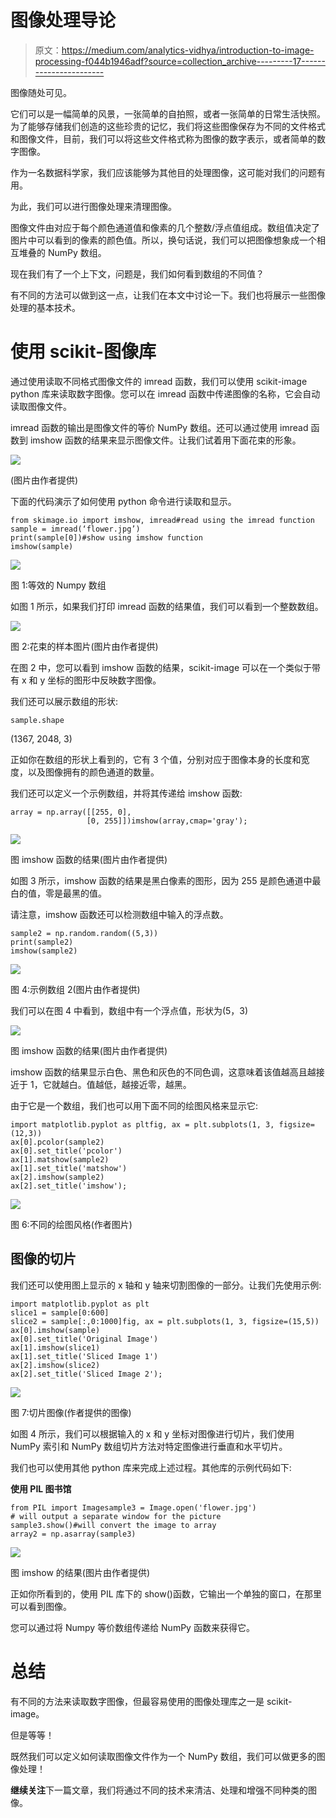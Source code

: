 # 图像处理导论

> 原文：<https://medium.com/analytics-vidhya/introduction-to-image-processing-f044b1946adf?source=collection_archive---------17----------------------->

图像随处可见。

它们可以是一幅简单的风景，一张简单的自拍照，或者一张简单的日常生活快照。为了能够存储我们创造的这些珍贵的记忆，我们将这些图像保存为不同的文件格式和图像文件，目前，我们可以将这些文件格式称为图像的数字表示，或者简单的数字图像。

作为一名数据科学家，我们应该能够为其他目的处理图像，这可能对我们的问题有用。

为此，我们可以进行图像处理来清理图像。

图像文件由对应于每个颜色通道值和像素的几个整数/浮点值组成。数组值决定了图片中可以看到的像素的颜色值。所以，换句话说，我们可以把图像想象成一个相互堆叠的 NumPy 数组。

现在我们有了一个上下文，问题是，我们如何看到数组的不同值？

有不同的方法可以做到这一点，让我们在本文中讨论一下。我们也将展示一些图像处理的基本技术。

# **使用 scikit-图像库**

通过使用读取不同格式图像文件的 imread 函数，我们可以使用 scikit-image python 库来读取数字图像。您可以在 imread 函数中传递图像的名称，它会自动读取图像文件。

imread 函数的输出是图像文件的等价 NumPy 数组。还可以通过使用 imread 函数到 imshow 函数的结果来显示图像文件。让我们试着用下面花束的形象。

![](img/a881148977293904f214354a8c05a7cb.png)

(图片由作者提供)

下面的代码演示了如何使用 python 命令进行读取和显示。

```
from skimage.io import imshow, imread#read using the imread function
sample = imread(‘flower.jpg’)
print(sample[0])#show using imshow function
imshow(sample)
```

![](img/be848daedeb96d8a2540bccecbcede43.png)

图 1:等效的 Numpy 数组

如图 1 所示，如果我们打印 imread 函数的结果值，我们可以看到一个整数数组。

![](img/fb0724925cf6a42ca4f9267f8b7e6fe9.png)

图 2:花束的样本图片(图片由作者提供)

在图 2 中，您可以看到 imshow 函数的结果，scikit-image 可以在一个类似于带有 x 和 y 坐标的图形中反映数字图像。

我们还可以展示数组的形状:

```
sample.shape
```

(1367, 2048, 3)

正如你在数组的形状上看到的，它有 3 个值，分别对应于图像本身的长度和宽度，以及图像拥有的颜色通道的数量。

我们还可以定义一个示例数组，并将其传递给 imshow 函数:

```
array = np.array([[255, 0], 
                 [0, 255]])imshow(array,cmap='gray');
```

![](img/3005d7ea19377987926fd36ed398997e.png)

图 imshow 函数的结果(图片由作者提供)

如图 3 所示，imshow 函数的结果是黑白像素的图形，因为 255 是颜色通道中最白的值，零是最黑的值。

请注意，imshow 函数还可以检测数组中输入的浮点数。

```
sample2 = np.random.random((5,3))
print(sample2)
imshow(sample2)
```

![](img/63390e88973dd3edfc3fd2c34d4c7749.png)

图 4:示例数组 2(图片由作者提供)

我们可以在图 4 中看到，数组中有一个浮点值，形状为(5，3)

![](img/ed4a78916064e249c5a01f794be17637.png)

图 imshow 函数的结果(图片由作者提供)

imshow 函数的结果显示白色、黑色和灰色的不同色调，这意味着该值越高且越接近于 1，它就越白。值越低，越接近零，越黑。

由于它是一个数组，我们也可以用下面不同的绘图风格来显示它:

```
import matplotlib.pyplot as pltfig, ax = plt.subplots(1, 3, figsize=(12,3))
ax[0].pcolor(sample2)
ax[0].set_title('pcolor')
ax[1].matshow(sample2)
ax[1].set_title('matshow')
ax[2].imshow(sample2)
ax[2].set_title('imshow');
```

![](img/d4a2c05e00082ff2e9f23bf4e6dc66fc.png)

图 6:不同的绘图风格(作者图片)

## **图像的切片**

我们还可以使用图上显示的 x 轴和 y 轴来切割图像的一部分。让我们先使用示例:

```
import matplotlib.pyplot as plt
slice1 = sample[0:600]
slice2 = sample[:,0:1000]fig, ax = plt.subplots(1, 3, figsize=(15,5))
ax[0].imshow(sample)
ax[0].set_title('Original Image')
ax[1].imshow(slice1)
ax[1].set_title('Sliced Image 1')
ax[2].imshow(slice2)
ax[2].set_title('Sliced Image 2');
```

![](img/c154a22627bed8e8899d6aa9be57927d.png)

图 7:切片图像(作者提供的图像)

如图 4 所示，我们可以根据输入的 x 和 y 坐标对图像进行切片，我们使用 NumPy 索引和 NumPy 数组切片方法对特定图像进行垂直和水平切片。

我们也可以使用其他 python 库来完成上述过程。其他库的示例代码如下:

**使用 PIL 图书馆**

```
from PIL import Imagesample3 = Image.open('flower.jpg')
# will output a separate window for the picture
sample3.show()#will convert the image to array
array2 = np.asarray(sample3)
```

![](img/cd8a70a9405068b306361c30fe2ce57f.png)

图 imshow 的结果(图片由作者提供)

正如你所看到的，使用 PIL 库下的 show()函数，它输出一个单独的窗口，在那里可以看到图像。

您可以通过将 Numpy 等价数组传递给 NumPy 函数来获得它。

# **总结**

有不同的方法来读取数字图像，但最容易使用的图像处理库之一是 scikit-image。

但是等等！

既然我们可以定义如何读取图像文件作为一个 NumPy 数组，我们可以做更多的图像处理！

**继续关注**下一篇文章，我们将通过不同的技术来清洁、处理和增强不同种类的图像。